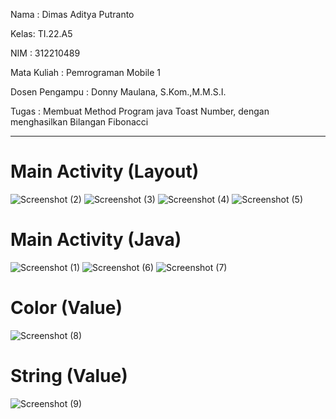 Nama : Dimas Aditya Putranto

Kelas: TI.22.A5

NIM : 312210489

Mata Kuliah : Pemrograman Mobile 1

Dosen Pengampu : Donny Maulana, S.Kom.,M.M.S.I.

Tugas : Membuat Method Program java Toast Number, dengan menghasilkan Bilangan Fibonacci
_________________________________________________________________________________________

# Main Activity (Layout)

![Screenshot (2)](https://github.com/Doflamingo20/pert6_mobile/assets/130146099/31165ac8-963e-46be-894a-849afbaf5980)
![Screenshot (3)](https://github.com/Doflamingo20/pert6_mobile/assets/130146099/2e810d2b-77e4-4f2f-b971-02a87520eded)
![Screenshot (4)](https://github.com/Doflamingo20/pert6_mobile/assets/130146099/9d11f98b-3716-4809-899c-e2aeb179ecc5)
![Screenshot (5)](https://github.com/Doflamingo20/pert6_mobile/assets/130146099/ddf147f7-3567-4987-b63b-96e57a19f0c3)

# Main Activity (Java)

![Screenshot (1)](https://github.com/Doflamingo20/pert6_mobile/assets/130146099/041e0dd5-58d6-4291-9d12-f4c93543ea37)
![Screenshot (6)](https://github.com/Doflamingo20/pert6_mobile/assets/130146099/2b215ee2-9ac8-439c-81bd-497c390add86)
![Screenshot (7)](https://github.com/Doflamingo20/pert6_mobile/assets/130146099/83beec0c-2293-4ff0-a94d-d7b6675d1be4)

# Color (Value)

![Screenshot (8)](https://github.com/Doflamingo20/pert6_mobile/assets/130146099/bbd34434-621b-4c1a-8e97-84b3a7419731)

# String (Value)

![Screenshot (9)](https://github.com/Doflamingo20/pert6_mobile/assets/130146099/debb2ee9-8632-44c4-a854-4afac5d5d2d8)



